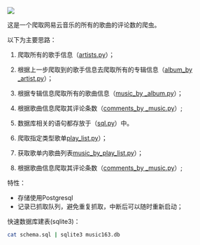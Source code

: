![](https://img.shields.io/badge/Python-3.5.2-blue.svg)

这是一个爬取网易云音乐的所有的歌曲的评论数的爬虫。

以下为主要思路：

1. 爬取所有的歌手信息（[artists.py](music_163/artists.py)）；
2. 根据上一步爬取到的歌手信息去爬取所有的专辑信息（[album_by _artist.py](music_163/album_by_artist.py)）；
3. 根据专辑信息爬取所有的歌曲信息（[music_by _album.py](music_163/music_by_album.py)）；
4. 根据歌曲信息爬取其评论条数（[comments_by _music.py](music_163/comments_by_music.py)）;
5. 数据库相关的语句都存放于（[sql.py](music_163/sql.py)）中。

1. 爬取指定类型歌单[play_list.py](music_163/play_list.py)）；
2. 获取歌单内歌曲列表[music_by_play_list.py](music_163/music_by_play_list.py)）；
3. 根据歌曲信息爬取其评论条数（[comments_by _music.py](music_163/comments_by_music.py)）;

特性：
- 存储使用Postgresql
- 记录已抓取队列，避免重复抓取，中断后可以随时重新启动；

快速数据库建表(sqlite3)：

```bash
cat schema.sql | sqlite3 music163.db
```
